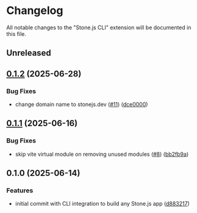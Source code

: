 # Changelog

All notable changes to the "Stone.js CLI" extension will be documented in this file.

## Unreleased

## [0.1.2](https://github.com/stone-foundation/stone-js-cli/compare/v0.1.1...v0.1.2) (2025-06-28)


### Bug Fixes

* change domain name to stonejs.dev ([#11](https://github.com/stone-foundation/stone-js-cli/issues/11)) ([dce0000](https://github.com/stone-foundation/stone-js-cli/commit/dce0000152d9346b004b0468edd8a21311cdd813))

## [0.1.1](https://github.com/stone-foundation/stone-js-cli/compare/v0.1.0...v0.1.1) (2025-06-16)


### Bug Fixes

* skip vite virtual module on removing unused modules ([#8](https://github.com/stone-foundation/stone-js-cli/issues/8)) ([bb2fb9a](https://github.com/stone-foundation/stone-js-cli/commit/bb2fb9aa1087ec500c9fde28ff57110c8ed48467))

## 0.1.0 (2025-06-14)


### Features

* initial commit with CLI integration to build any Stone.js app ([d883217](https://github.com/stone-foundation/stone-js-cli/commit/d883217a34566f4a9acb464aed221a159a6d7dc1))
